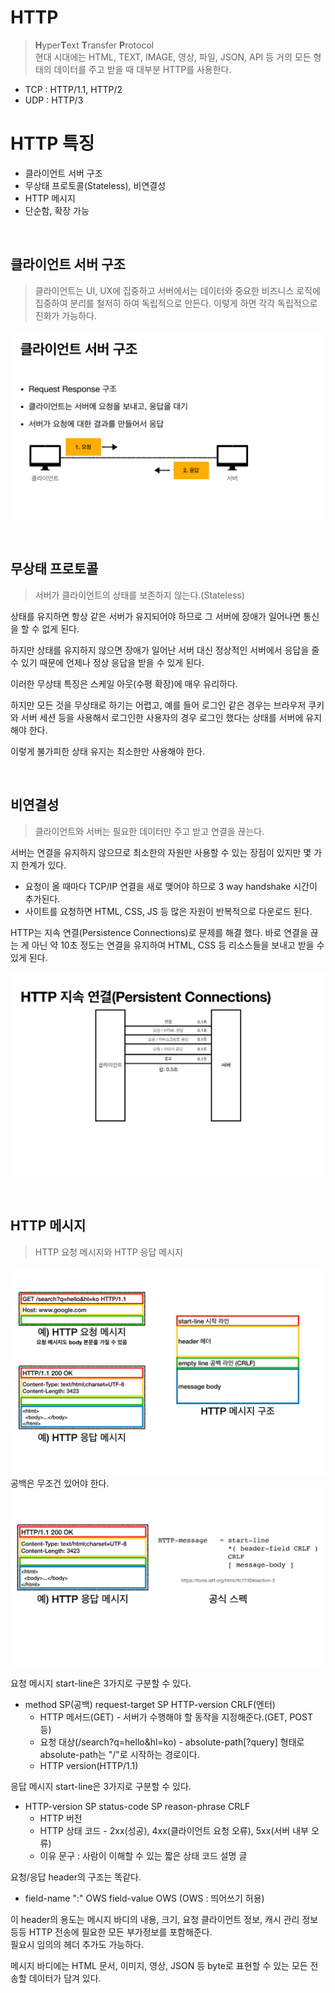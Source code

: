 # HTTP 
> **H**yper**T**ext **T**ransfer **P**rotocol<br>
> 현대 시대에는 HTML, TEXT, IMAGE, 영상, 파일, JSON, API 등 거의 모든 형태의 데이터를 주고 받을 때 대부분 HTTP를 사용한다.

- TCP : HTTP/1.1, HTTP/2
- UDP : HTTP/3

# HTTP 특징
- 클라이언트 서버 구조
- 무상태 프로토콜(Stateless), 비연결성
- HTTP 메시지
- 단순함, 확장 가능

<br>

## 클라이언트 서버 구조
> 클라이언트는 UI, UX에 집중하고 서버에서는 데이터와 중요한 비즈니스 로직에 집중하여 분리를 철저히 하여 독립적으로 만든다.
> 이렇게 하면 각각 독립적으로 진화가 가능하다.

![img.png](image/img.png)

<br>

## 무상태 프로토콜
>  서버가 클라이언트의 상태를 보존하지 않는다.(Stateless)

상태를 유지하면 항상 같은 서버가 유지되어야 하므로 그 서버에 장애가 일어나면 통신을 할 수 없게 된다.

하지만 상태를 유지하지 않으면 장애가 일어난 서버 대신 정상적인 서버에서 응답을 줄 수 있기 때문에 언제나 정상 응답을 받을 수 있게 된다.

이러한 무상태 특징은 스케일 아웃(수평 확장)에 매우 유리하다.

하지만 모든 것을 무상태로 하기는 어렵고, 예를 들어 로그인 같은 경우는 브라우저 쿠키와 서버 세션 등을 사용해서 로그인한 사용자의 경우 로그인 했다는 상태를 서버에 유지해야 한다.

이렇게 불가피한 상태 유지는 최소한만 사용해야 한다.

<br>

## 비연결성
> 클라이언트와 서버는 필요한 데이터만 주고 받고 연결을 끊는다.

서버는 연결을 유지하지 않으므로 최소한의 자원만 사용할 수 있는 장점이 있지만 몇 가지 한계가 있다.

- 요청이 올 때마다 TCP/IP 연결을 새로 맺어야 하므로 3 way handshake 시간이 추가된다.
- 사이트를 요청하면 HTML, CSS, JS 등 많은 자원이 반복적으로 다운로드 된다.

HTTP는 지속 연결(Persistence Connections)로 문제를 해결 했다. 바로 연결을 끊는 게 아닌 약 10초 정도는 연결을 유지하여 HTML, CSS 등 
리소스들을 보내고 받을 수 있게 된다.

![img_1.png](image/img_1.png)

<br>

## HTTP 메시지
> HTTP 요청 메시지와 HTTP 응답 메시지

![img_2.png](image/img_2.png)
공백은 무조건 있어야 한다.
![img_3.png](image/img_3.png)

요청 메시지 start-line은 3가지로 구분할 수 있다.
- method SP(공백) request-target SP HTTP-version CRLF(엔터)
  - HTTP 메서드(GET) - 서버가 수행해야 할 동작을 지정해준다.(GET, POST 등)
  - 요청 대상(/search?q=hello&hl=ko) - absolute-path[?query] 형태로 absolute-path는 "/"로 시작하는 경로이다.
  - HTTP version(HTTP/1.1)

응답 메시지 start-line은 3가지로 구분할 수 있다.
- HTTP-version SP status-code SP reason-phrase CRLF
  - HTTP 버전
  - HTTP 상태 코드 - 2xx(성공), 4xx(클라이언트 요청 오류), 5xx(서버 내부 오류)
  - 이유 문구 : 사람이 이해할 수 있는 짧은 상태 코드 설명 글

요청/응답 header의 구조는 똑같다.
- field-name ":" OWS field-value OWS (OWS : 띄어쓰기 허용)

이 header의 용도는 메시지 바디의 내용, 크기, 요청 클라이언트 정보, 캐시 관리 정보 등등 HTTP 전송에 필요한 모든 부가정보를 포함해준다.<br>
필요시 임의의 헤더 추가도 가능하다.

메시지 바디에는 HTML 문서, 이미지, 영상, JSON 등 byte로 표현할 수 있는 모든 전송할 데이터가 담겨 있다.

